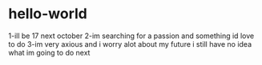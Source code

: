 # hello-world
1-ill be 17 next october
2-im searching for a passion and something id love to do
3-im very axious and i worry alot about my future i still have no idea what im going to do next
